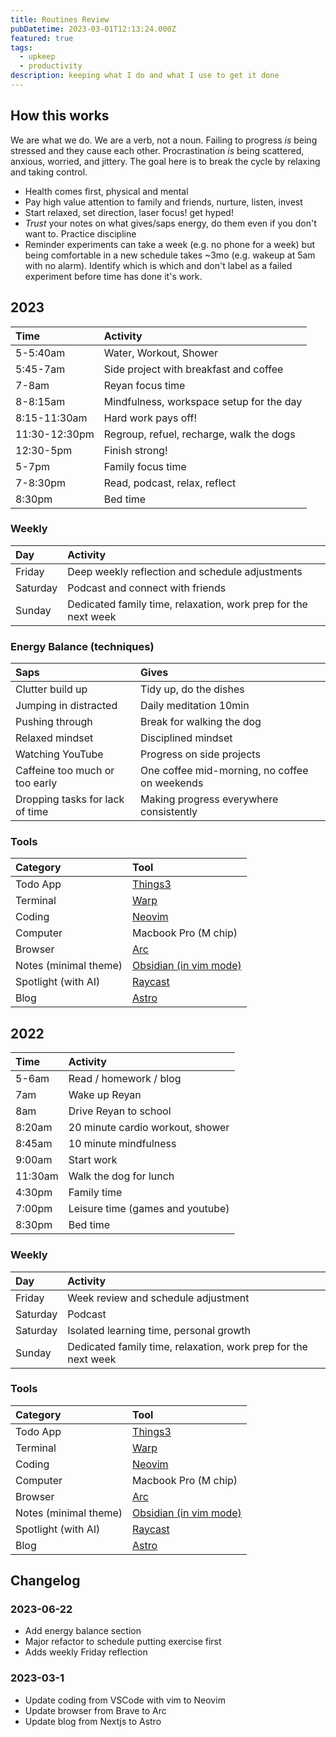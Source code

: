 ```yaml
---
title: Routines Review
pubDatetime: 2023-03-01T12:13:24.000Z
featured: true
tags:
  - upkeep
  - productivity
description: keeping what I do and what I use to get it done
---
```


## How this works

We are what we do. We are a verb, not a noun. Failing to progress _is_ being stressed and they cause
each other. Procrastination _is_ being scattered, anxious, worried, and jittery. The goal here is to
break the cycle by relaxing and taking control.

- Health comes first, physical and mental
- Pay high value attention to family and friends, nurture, listen, invest
- Start relaxed, set direction, laser focus! get hyped!
- _Trust_ your notes on what gives/saps energy, do them even if you don't want to. Practice
  discipline
- Reminder experiments can take a week (e.g. no phone for a week) but being comfortable in a new
  schedule takes ~3mo (e.g. wakeup at 5am with no alarm). Identify which is which and don't label as
  a failed experiment before time has done it's work.

## 2023

| Time          | Activity                                 |
| :------------ | :--------------------------------------- |
| 5-5:40am      | Water, Workout, Shower                   |
| 5:45-7am      | Side project with breakfast and coffee   |
| 7-8am         | Reyan focus time                         |
| 8-8:15am      | Mindfulness, workspace setup for the day |
| 8:15-11:30am  | Hard work pays off!                      |
| 11:30-12:30pm | Regroup, refuel, recharge, walk the dogs |
| 12:30-5pm     | Finish strong!                           |
| 5-7pm         | Family focus time                        |
| 7-8:30pm      | Read, podcast, relax, reflect            |
| 8:30pm        | Bed time                                 |

### Weekly

| Day      | Activity                                                       |
| :------- | :------------------------------------------------------------- |
| Friday   | Deep weekly reflection and schedule adjustments                |
| Saturday | Podcast and connect with friends                               |
| Sunday   | Dedicated family time, relaxation, work prep for the next week |

### Energy Balance (techniques)

| Saps                            | Gives                                         |
| :------------------------------ | :-------------------------------------------- |
| Clutter build up                | Tidy up, do the dishes                        |
| Jumping in distracted           | Daily meditation 10min                        |
| Pushing through                 | Break for walking the dog                     |
| Relaxed mindset                 | Disciplined mindset                           |
| Watching YouTube                | Progress on side projects                     |
| Caffeine too much or too early  | One coffee mid-morning, no coffee on weekends |
| Dropping tasks for lack of time | Making progress everywhere consistently       |

### Tools

| Category              | Tool                                             |
| :-------------------- | :----------------------------------------------- |
| Todo App              | [Things3](https://culturedcode.com/things/)      |
| Terminal              | [Warp](https://www.warp.dev/)                    |
| Coding                | [Neovim](https://neovim.io)                      |
| Computer              | Macbook Pro (M chip)                             |
| Browser               | [Arc](https://arc.net/)                          |
| Notes (minimal theme) | [Obsidian (in vim mode)](https://obsidian.md/)   |
| Spotlight (with AI)   | [Raycast](https://www.raycast.com/)              |
| Blog                  | [Astro](https://github.com/danieluhl/astro-blog) |

## 2022

| Time    | Activity                         |
| :------ | :------------------------------- |
| 5-6am   | Read / homework / blog           |
| 7am     | Wake up Reyan                    |
| 8am     | Drive Reyan to school            |
| 8:20am  | 20 minute cardio workout, shower |
| 8:45am  | 10 minute mindfulness            |
| 9:00am  | Start work                       |
| 11:30am | Walk the dog for lunch           |
| 4:30pm  | Family time                      |
| 7:00pm  | Leisure time (games and youtube) |
| 8:30pm  | Bed time                         |

### Weekly

| Day      | Activity                                                       |
| :------- | :------------------------------------------------------------- |
| Friday   | Week review and schedule adjustment                            |
| Saturday | Podcast                                                        |
| Saturday | Isolated learning time, personal growth                        |
| Sunday   | Dedicated family time, relaxation, work prep for the next week |

### Tools

| Category              | Tool                                             |
| :-------------------- | :----------------------------------------------- |
| Todo App              | [Things3](https://culturedcode.com/things/)      |
| Terminal              | [Warp](https://www.warp.dev/)                    |
| Coding                | [Neovim](https://neovim.io)                      |
| Computer              | Macbook Pro (M chip)                             |
| Browser               | [Arc](https://arc.net/)                          |
| Notes (minimal theme) | [Obsidian (in vim mode)](https://obsidian.md/)   |
| Spotlight (with AI)   | [Raycast](https://www.raycast.com/)              |
| Blog                  | [Astro](https://github.com/danieluhl/astro-blog) |

## Changelog

### 2023-06-22

- Add energy balance section
- Major refactor to schedule putting exercise first
- Adds weekly Friday reflection

### 2023-03-1

- Update coding from VSCode with vim to Neovim
- Update browser from Brave to Arc
- Update blog from Nextjs to Astro
